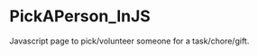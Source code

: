 PickAPerson_InJS
================

Javascript page to pick/volunteer someone for a task/chore/gift.
